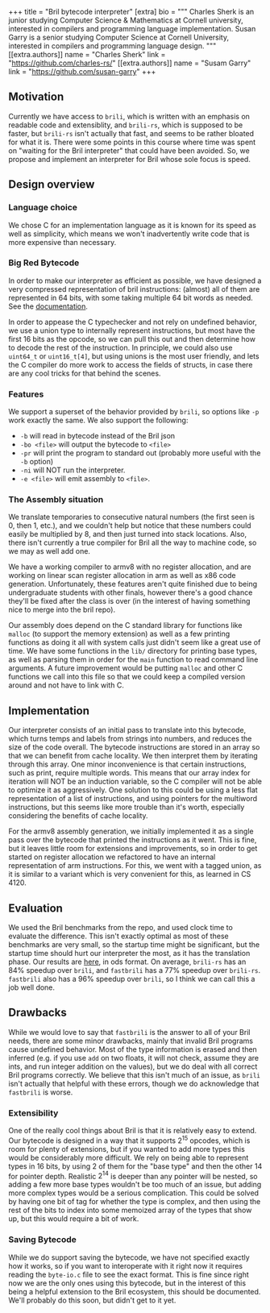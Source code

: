+++
title = "Bril bytecode interpreter"
[extra]
bio = """
	Charles Sherk is an junior studying Computer Science & Mathematics at
	Cornell university, interested in compilers and programming language
	implementation.
	Susan Garry is a senior studying Computer Science at Cornell University,
	interested in compilers and programming language design.
"""
[[extra.authors]]
name = "Charles Sherk"
link = "https://github.com/charles-rs/"
[[extra.authors]]
name = "Susam Garry"
link = "https://github.com/susan-garry"
+++

## Motivation
Currently we have access to `brili`, which is written with an emphasis on
readable code and extensiblity, and `brili-rs`, which is supposed to be faster,
but `brili-rs` isn't actually that fast, and seems to be rather bloated for what
it is. There were some points in this course where time was spent on "waiting
for the Bril interpreter" that could have been avoided. So, we propose and
implement an interpreter for Bril whose sole focus is speed.

## Design overview

### Language choice
We chose C for an implementation language as it is known for its speed as well
as simplicity, which means we won't inadvertently write code that is more
expensive than necessary.

### Big Red Bytecode
In order to make our interpreter as efficient as possible, we have designed a
very compressed representation of bril instructions: (almost) all of them are
represented in 64 bits, with some taking multiple 64 bit words as needed. See
the [documentation](https://github.coecis.cornell.edu/cs897/fast-bril/blob/master/doc/brb.pdf).

In order to appease the C typechecker and not rely on undefined behavior, we use
a union type to internally represent instructions, but most have the first 16
bits as the opcode, so we can pull this out and then determine how to decode the
rest of the instruction. In principle, we could also use `uint64_t` or
`uint16_t[4]`, but using unions is the most user friendly, and lets the C
compiler do more work to access the fields of structs, in case there are any
cool tricks for that behind the scenes.

### Features
We support a superset of the behavior provided by `brili`, so options like `-p`
work exactly the same. We also support the following:
 - `-b` will read in bytecode instead of the Bril json
 - `-bo <file>` will output the bytecode to `<file>`
 - `-pr` will print the program to standard out (probably more useful with the
         `-b` option)
 - `-ni` will NOT run the interpreter.
 - `-e <file>` will emit assembly to `<file>`.

### The Assembly situation
We translate temporaries to consecutive natural numbers (the first seen is 0,
then 1, etc.), and we couldn't help but notice that these numbers could easily
be multiplied by 8, and then just turned into stack locations. Also, there isn't
currently a true compiler for Bril all the way to machine code, so we may as
well add one.

We have a working compiler to armv8 with no register allocation, and are working
on linear scan register allocation in arm as well as x86 code
generation. Unfortunately, these features aren't quite finished due to being
undergraduate students with other finals, however there's a good chance they'll
be fixed after the class is over (in the interest of having something nice to
merge into the bril repo).

Our assembly does depend on the C standard library for functions like `malloc`
(to support the memory extension) as well as a few printing functions as doing
it all with system calls just didn't seem like a great use of time. We have some
functions in the `lib/` directory for printing base types, as well as parsing
them in order for the `main` function to read command line arguments. A future
improvement would be putting `malloc` and other C functions we call into this
file so that we could keep a compiled version around and not have to link with
C.

## Implementation
Our interpreter consists of an initial pass to translate into this bytecode,
which turns temps and labels from strings into numbers, and reduces the size of
the code overall. The bytecode instructions are stored in an array so that we
can benefit from cache locality. We then interpret them by iterating through
this array. One minor inconvenience is that certain instructions, such as print,
require multiple words. This means that our array index for iteration will
NOT be an induction variable, so the C compiler will not be able to optimize it
as aggressively. One solution to this could be using a less flat representation 
of a list of instructions, and using pointers for the multiword 
instructions, but this seems like more trouble than it's worth, especially 
considering the benefits of cache locality.

For the armv8 assembly generation, we initially implemented it as a single pass
over the bytecode that printed the instructions as it went. This is fine, but it
leaves little room for extensions and improvements, so in order to get started
on register allocation we refactored to have an internal representation of arm
instructions. For this, we went with a tagged union, as it is similar to a
variant which is very convenient for this, as learned in CS 4120.

## Evaluation
We used the Bril benchmarks from the repo, and used clock time to evaluate the
difference. This isn't exactly optimal as most of these benchmarks are very
small, so the startup time might be significant, but the startup time should
hurt our interpreter the most, as it has the translation phase. Our results are
[here](https://github.coecis.cornell.edu/cs897/fast-bril/blob/master/eval/performance.ods),
in ods format. On average, `brili-rs` has an 84% speedup over `brili`, and
`fastbrili` has a 77% speedup over `brili-rs`. `fastbrili` also has a 96%
speedup over `brili`, so I think we can call this a job well done.

## Drawbacks
While we would love to say that `fastbrili` is the answer to all of your Bril
needs, there are some minor drawbacks, mainly that invalid Bril programs cause
undefined behavior. Most of the type information is erased and then inferred
(e.g. if you use `add` on two floats, it will not check, assume they are ints,
and run integer addition on the values), but we do deal with all correct Bril
programs correctly. We believe that this isn't much of an issue, as `brili`
isn't actually that helpful with these errors, though we do acknowledge that
`fastbrili` is worse.

### Extensibility
One of the really cool things about Bril is that it is relatively easy to
extend. Our bytecode is designed in a way that it supports $2^15$ opcodes, which
is room for plenty of extensions, but if you wanted to add more types this would
be considerably more difficult. We rely on being able to represent types in 16
bits, by using 2 of them for the "base type" and then the other 14 for pointer
depth. Realistic $2^14$ is deeper than any pointer will be nested, so adding a
few more base types wouldn't be too much of an issue, but adding more complex
types would be a serious complication. This could be solved by having one bit of
tag for whether the type is complex, and then using the rest of the bits to
index into some memoized array of the types that show up, but this would require
a bit of work.

### Saving Bytecode
While we do support saving the bytecode, we have not specified exactly how it
works, so if you want to interoperate with it right now it requires reading the
`byte-io.c` file to see the exact format. This is fine since right now we are
the only ones using this bytecode, but in the interest of this being a helpful
extension to the Bril ecosystem, this should be documented. We'll probably do
this soon, but didn't get to it yet.
